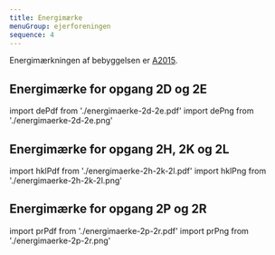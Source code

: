 ```yaml
---
title: Energimærke
menuGroup: ejerforeningen
sequence: 4
---
```

Energimærkningen af bebyggelsen er [A2015](https://sparenergi.dk/forbruger/boligen/energimaerkning-boliger).

## Energimærke for opgang 2D og&nbsp;2E

import dePdf from './energimaerke-2d-2e.pdf'
import dePng from './energimaerke-2d-2e.png'

<Pdf pdf={dePdf} image={dePng} text="Energimærke for opgang 2D og 2E" overlay="Forhåndsvisning" />

## Energimærke for opgang 2H, 2K og&nbsp;2L

import hklPdf from './energimaerke-2h-2k-2l.pdf'
import hklPng from './energimaerke-2h-2k-2l.png'

<Pdf pdf={hklPdf} image={hklPng} text="Energimærke for opgang 2H, 2K og 2L" overlay="Forhåndsvisning" />

## Energimærke for opgang 2P og&nbsp;2R

import prPdf from './energimaerke-2p-2r.pdf'
import prPng from './energimaerke-2p-2r.png'

<Pdf pdf={prPdf} image={prPng} text="Energimærke for opgang 2P og 2R" overlay="Forhåndsvisning" />
